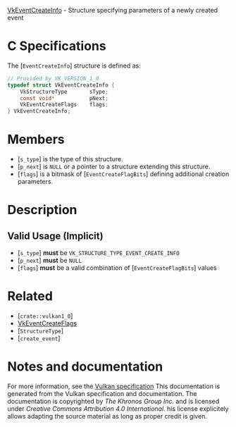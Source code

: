 [VkEventCreateInfo](https://www.khronos.org/registry/vulkan/specs/1.3-extensions/man/html/VkEventCreateInfo.html) - Structure specifying parameters of a newly created event

# C Specifications
The [`EventCreateInfo`] structure is defined as:
```c
// Provided by VK_VERSION_1_0
typedef struct VkEventCreateInfo {
    VkStructureType       sType;
    const void*           pNext;
    VkEventCreateFlags    flags;
} VkEventCreateInfo;
```

# Members
- [`s_type`] is the type of this structure.
- [`p_next`] is `NULL` or a pointer to a structure extending this structure.
- [`flags`] is a bitmask of [`EventCreateFlagBits`] defining additional creation parameters.

# Description
## Valid Usage (Implicit)
-  [`s_type`] **must**  be `VK_STRUCTURE_TYPE_EVENT_CREATE_INFO`
-  [`p_next`] **must**  be `NULL`
-  [`flags`] **must**  be a valid combination of [`EventCreateFlagBits`] values

# Related
- [`crate::vulkan1_0`]
- [VkEventCreateFlags]()
- [`StructureType`]
- [`create_event`]

# Notes and documentation
For more information, see the [Vulkan specification](https://www.khronos.org/registry/vulkan/specs/1.3-extensions/html/vkspec.html)
This documentation is generated from the Vulkan specification and documentation.
The documentation is copyrighted by *The Khronos Group Inc.* and is licensed under *Creative Commons Attribution 4.0 International*.
his license explicitely allows adapting the source material as long as proper credit is given.
        